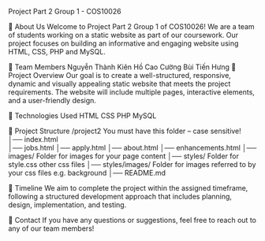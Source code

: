 Project Part 2 Group 1 - COS10026

📌 About Us
Welcome to Project Part 2 Group 1 of COS10026! We are a team of students working on a static website as part of our coursework. Our project focuses on building an informative and engaging website using HTML, CSS, PHP and MySQL.

👥 Team Members
Nguyễn Thành Kiên
Hồ Cao Cường
Bùi Tiến Hưng
🚀 Project Overview
Our goal is to create a well-structured, responsive, dynamic and visually appealing static website that meets the project requirements. The website will include multiple pages, interactive elements, and a user-friendly design.

🔧 Technologies Used
HTML
CSS
PHP
MySQL

📂 Project Structure
/project2           You must have this folder – case sensitive!
│── index.html      
│── jobs.html 
│── apply.html
│── about.html 
│── enhancements.html
│── images/         Folder for images for your page content
│── styles/         Folder for style.css other css files
│── styles/images/  Folder for images referred to by your css files e.g. background
│── README.md  

📅 Timeline
We aim to complete the project within the assigned timeframe, following a structured development approach that includes planning, design, implementation, and testing.

📩 Contact
If you have any questions or suggestions, feel free to reach out to any of our team members!


